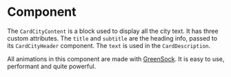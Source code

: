 # Component
The `CardCityContent` is a block used to display all the city text. It has three custom attributes. The `title` and `subtitle` are the heading info, passed to its `CardCityHeader` component. The `text` is used in the `CardDescription`.

All animations in this component are made with [GreenSock](https://greensock.com/). It is easy to use, performant and quite powerful.
